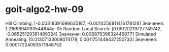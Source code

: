 # goit-algo2-hw-09
Hill Climbing: [-0.00318391698635187, -0.0014256811416178128] Значення: 1.2169894093544644e-05
Random Local Search: [0.05120219727749742, -0.06525129361489324] Значення: 0.006879396324460771
Simulated Annealing: [0.01307133008074178, 0.0011751449437250733] Значення: 0.00017224063571846752